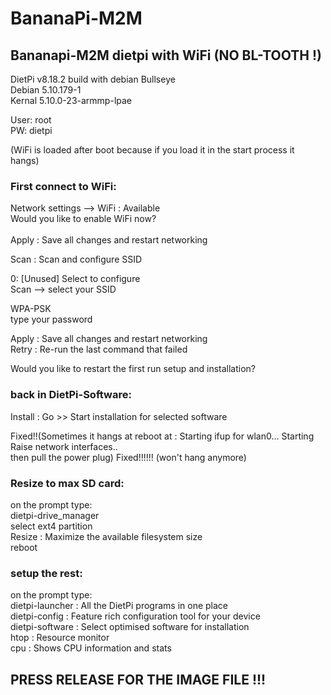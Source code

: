 # BananaPi-M2M
## Bananapi-M2M dietpi with WiFi (NO BL-TOOTH !)


DietPi v8.18.2 build with debian Bullseye  
Debian 5.10.179-1  
Kernal 5.10.0-23-armmp-lpae  

User: root  
PW: dietpi

(WiFi is loaded after boot because if you load it in the start process it hangs) 

### First connect to WiFi:  

Network settings --> WiFi : Available  
Would you like to enable WiFi now?  
<Ok>  
Apply : Save all changes and restart networking  
  
Scan : Scan and configure SSID  

0: [Unused] Select to configure  
Scan	--> select your SSID  

WPA-PSK  
type your password  
<Done>  

Apply : Save all changes and restart networking  
Retry               : Re-run the last command that failed  
  
 Would you like to restart the first run setup and installation?  
<Ok>  

### back in DietPi-Software:  

Install            : Go >> Start installation for selected software  

Fixed!!(Sometimes it hangs at reboot at   :   Starting ifup for wlan0...
         Starting Raise network interfaces..  
then pull the power plug) Fixed!!!!!! (won't hang anymore)
  
### Resize to max SD card:   

on the prompt type:  
dietpi-drive_manager  
select ext4 partition  
Resize          : Maximize the available filesystem size  
reboot  

### setup the rest:  
on the prompt type:  
dietpi-launcher : All the DietPi programs in one place  
dietpi-config   : Feature rich configuration tool for your device  
dietpi-software : Select optimised software for installation  
htop            : Resource monitor  
cpu             : Shows CPU information and stats  


## PRESS RELEASE FOR THE IMAGE FILE !!!
  
 

  
